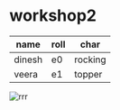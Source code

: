 # workshop2
name|roll|char|
----|----|----|
dinesh|e0|rocking|
veera|e1|topper|

![rrr](https://www.telugubulletin.com/wp-content/uploads/2020/10/11-1-696x870.jpg)
